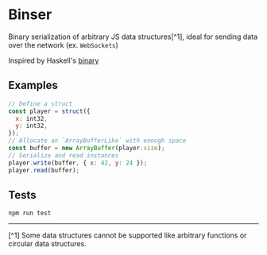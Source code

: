 # Binser

Binary serialization of arbitrary JS data structures[^1], ideal for sending data over the network (ex. `WebSockets`)

Inspired by Haskell's [binary](https://hackage.haskell.org/package/binary)

## Examples

```js
// Define a struct
const player = struct({
  x: int32,
  y: int32,
});
// Allocate an `ArrayBufferLike` with enough space
const buffer = new ArrayBuffer(player.size);
// Serialize and read instances
player.write(buffer, { x: 42, y: 24 });
player.read(buffer);
```

## Tests

```shell
npm run test
```

---

[^1] Some data structures cannot be supported like arbitrary functions or circular data structures.
